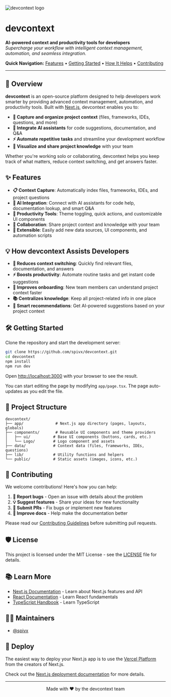 ![devcontext logo](logo.png)

# devcontext

**AI-powered context and productivity tools for developers**  
*Supercharge your workflow with intelligent context management, automation, and seamless integration.*

**Quick Navigation:** [Features](#features) • [Getting Started](#getting-started) • [How It Helps](#how-devcontext-assists-developers) • [Contributing](#contributing)

---

## 🚀 Overview

**devcontext** is an open-source platform designed to help developers work smarter by providing advanced context management, automation, and productivity tools. Built with [Next.js](https://nextjs.org), devcontext enables you to:

- **📁 Capture and organize project context** (files, frameworks, IDEs, questions, and more)
- **🤖 Integrate AI assistants** for code suggestions, documentation, and Q&A
- **⚡ Automate repetitive tasks** and streamline your development workflow
- **👥 Visualize and share project knowledge** with your team

Whether you're working solo or collaborating, devcontext helps you keep track of what matters, reduce context switching, and get answers faster.

## ✨ Features

- **📋 Context Capture**: Automatically index files, frameworks, IDEs, and project questions
- **🤖 AI Integration**: Connect with AI assistants for code help, documentation lookup, and smart Q&A
- **🎨 Productivity Tools**: Theme toggling, quick actions, and customizable UI components
- **👥 Collaboration**: Share project context and knowledge with your team
- **🔧 Extensible**: Easily add new data sources, UI components, and automation scripts

## 💡 How devcontext Assists Developers

- **🔄 Reduces context switching**: Quickly find relevant files, documentation, and answers
- **⚡ Boosts productivity**: Automate routine tasks and get instant code suggestions
- **🚀 Improves onboarding**: New team members can understand project context faster
- **📚 Centralizes knowledge**: Keep all project-related info in one place
- **🎯 Smart recommendations**: Get AI-powered suggestions based on your project context

## 🛠️ Getting Started

Clone the repository and start the development server:

```bash
git clone https://github.com/spivx/devcontext.git
cd devcontext
npm install
npm run dev
```

Open [http://localhost:3000](http://localhost:3000) with your browser to see the result.

You can start editing the page by modifying `app/page.tsx`. The page auto-updates as you edit the file.

## 📁 Project Structure

```
devcontext/
├── app/              # Next.js app directory (pages, layouts, globals)
├── components/       # Reusable UI components and theme providers
│   ├── ui/          # Base UI components (buttons, cards, etc.)
│   └── Logo/        # Logo component and assets
├── data/            # Context data (files, frameworks, IDEs, questions)
├── lib/             # Utility functions and helpers
└── public/          # Static assets (images, icons, etc.)
```

## 🤝 Contributing

We welcome contributions! Here's how you can help:

1. **🐛 Report bugs** - Open an issue with details about the problem
2. **💡 Suggest features** - Share your ideas for new functionality
3. **🔧 Submit PRs** - Fix bugs or implement new features
4. **📖 Improve docs** - Help make the documentation better

Please read our [Contributing Guidelines](CONTRIBUTING.md) before submitting pull requests.

## 🛡️ License

This project is licensed under the MIT License - see the [LICENSE](LICENSE) file for details.

## 📚 Learn More

- [Next.js Documentation](https://nextjs.org/docs) - Learn about Next.js features and API
- [React Documentation](https://react.dev) - Learn React fundamentals
- [TypeScript Handbook](https://www.typescriptlang.org/docs/) - Learn TypeScript

## 👨‍💻 Maintainers

- [@spivx](https://github.com/spivx)

## 🚀 Deploy

The easiest way to deploy your Next.js app is to use the [Vercel Platform](https://vercel.com/new?utm_medium=default-template&filter=next.js&utm_source=create-next-app&utm_campaign=create-next-app-readme) from the creators of Next.js.

Check out the [Next.js deployment documentation](https://nextjs.org/docs/app/building-your-application/deploying) for more details.

---

<p align="center">
  Made with ❤️ by the devcontext team
</p>

